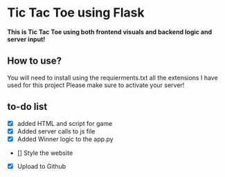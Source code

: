 # Tic Tac Toe using Flask

**This is Tic Tac Toe using both frontend visuals and backend logic and server input!**

## How to use?

You will need to install using the requierments.txt all the extensions I have used for this project
Please make sure to activate your server!

## to-do list

- [X] added HTML and script for game
- [X] Added server calls to js file
- [X] Added Winner logic to the app.py
- [] Style the website
- [X] Upload to Github
